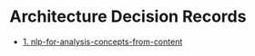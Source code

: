 # Architecture Decision Records

* [1. nlp-for-analysis-concepts-from-content](0001-nlp-for-analysis-concepts-from-content.md)
